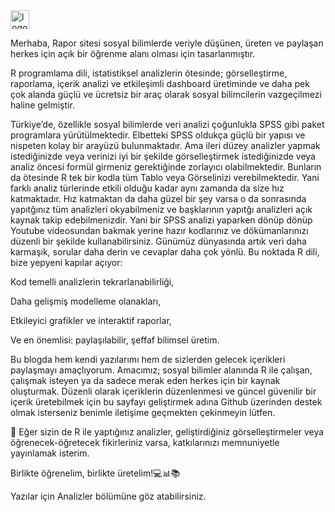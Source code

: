 <img width="30" height="30" alt="logo3" src="https://github.com/user-attachments/assets/2da5188d-5246-4e38-acc4-3ba06a892819" />

Merhaba, Rapor sitesi sosyal bilimlerde veriyle düşünen, üreten ve paylaşan herkes için açık bir öğrenme alanı olması için tasarlanmıştır.

R programlama dili, istatistiksel analizlerin ötesinde; görselleştirme, raporlama, içerik analizi ve etkileşimli dashboard üretiminde ve daha pek çok alanda güçlü ve ücretsiz bir araç olarak sosyal bilimcilerin vazgeçilmezi haline gelmiştir.

Türkiye’de, özellikle sosyal bilimlerde veri analizi çoğunlukla SPSS gibi paket programlara yürütülmektedir. Elbetteki SPSS oldukça güçlü bir yapısı ve nispeten kolay bir arayüzü bulunmaktadır. Ama ileri düzey analizler yapmak istediğinizde veya verinizi iyi bir şekilde görselleştirmek istediğinizde veya analiz öncesi formül girmeniz gerektiğinde zorlayıcı olabilmektedir. Bunların da ötesinde R tek bir kodla tüm Tablo veya Görselinizi verebilmektedir. Yani farklı analiz türlerinde etkili olduğu kadar aynı zamanda da size hız katmaktadır. Hız katmaktan da daha güzel bir şey varsa o da sonrasında yapıtğınız tüm analizleri okyabilmeniz ve başklarının yapıtğı analizleri açık kaynak takip edebilmenizdir. Yani bir SPSS analizi yaparken dönüp dönüp Youtube videosundan bakmak yerine hazır kodlarınız ve dökümanlarınızı düzenli bir şekilde kullanabilirsiniz. Günümüz dünyasında artık veri daha karmaşık, sorular daha derin ve cevaplar daha çok yönlü. Bu noktada R dili, bize yepyeni kapılar açıyor:

Kod temelli analizlerin tekrarlanabilirliği,

Daha gelişmiş modelleme olanakları,

Etkileyici grafikler ve interaktif raporlar,

Ve en önemlisi: paylaşılabilir, şeffaf bilimsel üretim.

Bu blogda hem kendi yazılarımı hem de sizlerden gelecek içerikleri paylaşmayı amaçlıyorum. Amacımız; sosyal bilimler alanında R ile çalışan, çalışmak isteyen ya da sadece merak eden herkes için bir kaynak oluşturmak. Düzenli olarak içeriklerin düzenlenmesi ve güncel güvenilir bir içerik üretebilmek için bu sayfayı geliştirmek adına Github üzerinden destek olmak isterseniz benimle iletişime geçmekten çekinmeyin lütfen.

📢 Eğer sizin de R ile yaptığınız analizler, geliştirdiğiniz görselleştirmeler veya öğrenecek-öğretecek fikirleriniz varsa, katkılarınızı memnuniyetle yayınlamak isterim.

Birlikte öğrenelim, birlikte üretelim!💻📊📚

Yazılar için Analizler bölümüne göz atabilirsiniz.

